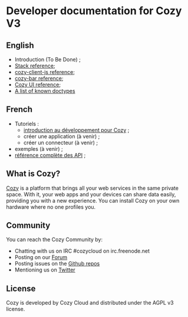 # Developer documentation for Cozy V3

## English

 - Introduction (To Be Done) ;
 - [Stack reference](https://cozy.github.io/cozy-stack/);
 - [cozy-client-js reference](https://cozy.github.io/cozy-client-js/);
 - [cozy-bar reference](https://github.com/cozy/cozy-bar#whats-cozy-barjs);
 - [Cozy UI reference](https://github.com/cozy/cozy-ui/#use);
 - [A list of known doctypes](https://cozy.github.io/cozy-doctypes/)

## French

 - Tutoriels :
   - [introduction au développement pour Cozy](fr/intro.md) ;
   - créer une application (à venir) ;
   - créer un connecteur (à venir) ;
 - exemples (à venir) ;
 - [référence complète des API](fr/API.md) ;

## What is Cozy?

[Cozy](https://cozy.io) is a platform that brings all your web services in the
same private space. With it, your web apps and your devices can share data
easily, providing you with a new experience. You can install Cozy on your own
hardware where no one profiles you.

## Community

You can reach the Cozy Community by:

* Chatting with us on IRC #cozycloud on irc.freenode.net
* Posting on our [Forum](https://forum.cozy.io)
* Posting issues on the [Github repos](https://github.com/cozy/)
* Mentioning us on [Twitter](https://twitter.com/mycozycloud)


## License

Cozy is developed by Cozy Cloud and distributed under the AGPL v3 license.

